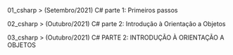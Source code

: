 01_csharp > (Setembro/2021) C# parte 1: Primeiros passos

02_csharp > (Outubro/2021) C# parte 2: Introdução à Orientação a Objetos

03_csharp > (Outubro/2021) C# PARTE 2: INTRODUÇÃO À ORIENTAÇÃO A OBJETOS